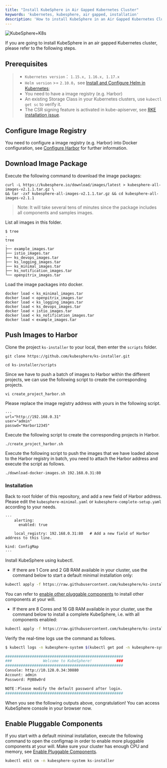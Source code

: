 ```yaml
---
title: "Install KubeSphere in Air Gapped Kubernetes Cluster"
keywords: 'kubernetes, kubesphere, air gapped, installation'
description: 'How to install KubeSphere in an Air Gapped Kubernetes Cluster'
---
```


![KubeSphere+K8s](https://pek3b.qingstor.com/kubesphere-docs/png/20191123144507.png)

If you are going to install KubeSphere in an air gapped Kubernetes cluster, please refer to the following steps.

## Prerequisites

> - `Kubernetes version`： `1.15.x, 1.16.x, 1.17.x`
> - `Helm version` >= `2.10.0`，see [Install and Configure Helm in Kubernetes](https://devopscube.com/install-configure-helm-kubernetes/);
> - You need to have a image registry (e.g. Harbor)
> - An existing Storage Class in your Kubernetes clusters, use `kubectl get sc` to verify it.
> - The CSR signing feature is activated in kube-apiserver, see [RKE installation issue](https://github.com/kubesphere/kubesphere/issues/1925#issuecomment-591698309).

## Configure Image Registry

You need to configure a image registry (e.g. Harbor) into Docker configuration, see [Configure Harbor](../integrate-harbor) for further information.

## Download Image Package

Execute the following command to download the image packages:

```
curl -L https://kubesphere.io/download/images/latest > kubesphere-all-images-v2.1.1.tar.gz \
&& tar -zxf kubesphere-all-images-v2.1.1.tar.gz && cd kubesphere-all-images-v2.1.1
```

> Note: It will take several tens of minutes since the package includes all components and samples images.

List all images in this folder.

```
$ tree
.
tree
.
├── example_images.tar
├── istio_images.tar
├── ks_devops_images.tar
├── ks_logging_images.tar
├── ks_minimal_images.tar
├── ks_notification_images.tar
└── openpitrix_images.tar
```

Load the image packages into docker.


```
docker load < ks_minimal_images.tar
docker load < openpitrix_images.tar
docker load < ks_logging_images.tar
docker load < ks_devops_images.tar
docker load < istio_images.tar
docker load < ks_notification_images.tar
docker load < example_images.tar
```

## Push Images to Harbor

Clone the project `ks-installer` to your local, then enter the `scripts` folder.

```
git clone https://github.com/kubesphere/ks-installer.git

cd ks-installer/scripts
```

Since we have to push a batch of images to Harbor within the different projects, we can use the following script to create the corresponding projects.

```
vi create_project_harbor.sh
```

Please replace the image registry address with yours in the following script.

```
···
url="http://192.168.0.31"
user="admin"
passwd="Harbor12345"
```

Execute the following script to create the corresponding projects in Harbor.

```
./create_project_harbor.sh
```

Execute the following script to push the images that we have loaded above to the Harbor registry in batch, you need to attach the Harbor address and execute the script as follows.

```
./download-docker-images.sh 192.168.0.31:80
```

### Installation

Back to root folder of this repository, and add a new field of Harbor address. Please edit the `kubesphere-minimal.yaml` or `kubesphere-complete-setup.yaml` according to your needs.

```
···
    alerting:
      enabled: true

    local_registry: 192.168.0.31:80   # Add a new field of Harbor address to this line.

kind: ConfigMap
···
```

Install KubeSphere using kubectl.

- If there are 1 Core and 2 GB RAM available in your cluster, use the command below to start a default minimal installation only:

```bash
kubectl apply -f https://raw.githubusercontent.com/kubesphere/ks-installer/master/kubesphere-minimal.yaml
```

You can refer to [enable other pluggable components](../install-on-k8s-airgapped/#enable-pluggable-components) to install other components at your will.

- If there are 8 Cores and 16 GB RAM available in your cluster, use the command below to install a complete KubeSphere, i.e. with all components enabled:

```bash
kubectl apply -f https://raw.githubusercontent.com/kubesphere/ks-installer/master/kubesphere-complete-setup.yaml
```

Verify the real-time logs use the command as follows.

```bash
$ kubectl logs -n kubesphere-system $(kubectl get pod -n kubesphere-system -l app=ks-install -o jsonpath='{.items[0].metadata.name}') -f

#####################################################
###              Welcome to KubeSphere!           ###
#####################################################
Console: http://10.128.0.34:30880
Account: admin
Password: P@88w0rd

NOTE：Please modify the default password after login.
#####################################################
```

When you see the following outputs above, congratulation! You can access KubeSphere console in your browser now.

## Enable Pluggable Components

If you start with a default minimal installation, execute the following command to open the configmap in order to enable more pluggable components at your will. Make sure your cluster has enough CPU and memory, see [Enable Pluggable Components](../pluggable-components).

```bash
kubectl edit cm -n kubesphere-system ks-installer
```
